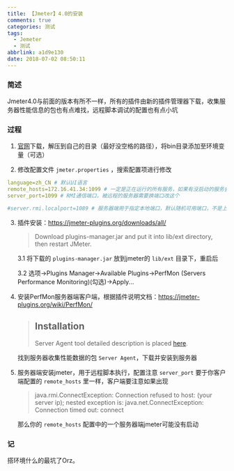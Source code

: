```yaml
---
title: 【Jmeter】4.0的安装
comments: true
categories: 测试
tags:
  - Jemeter
  - 测试
abbrlink: a1d9e130
date: 2018-07-02 08:50:11
---
```

### 简述
Jmeter4.0与前面的版本有所不一样，所有的插件由新的插件管理器下载，收集服务器性能信息的包也有点难找，远程脚本调试的配置也有点小坑

### 过程
1. [官网](https://jmeter.apache.org/)下载，解压到自己的目录（最好没空格的路径），将bin目录添加至环境变量（可选）

2. 修改配置文件 `jmeter.properties` ，搜索配置项进行修改

```yml
language=zh_CN # 默认UI语言
remote_hosts=172.16.41.34:1099 # 一定是正在运行的所有服务，如果有没启动的服务会报错，坑。
server_port=1099 # RMI通信端口，被远程的服务器需要换端口改这个

#server.rmi.localport=1089 # 服务器端用于指定本地端口，默认随机可用端口，不是上面remote的端口！
```

3. 插件安装：https://jmeter-plugins.org/downloads/all/
    > Download plugins-manager.jar and put it into lib/ext directory, then restart JMeter. 

    3.1 将下载的 `plugins-manager.jar` 放到jmeter的 `lib/ext` 目录下，重启后

    3.2 选项->Plugins Manager->Available Plugins->PerfMon (Servers Performance Monitoring)(勾选)->Apply...


4. 安装PerfMon服务器端客户端，根据插件说明文档：https://jmeter-plugins.org/wiki/PerfMon/

    > ## Installation
    > Server Agent tool detailed description is placed [here](https://github.com/undera/perfmon-agent/blob/master/README.md).

    找到服务器收集性能数据的包 `Server Agent`，下载并安装到服务器

5. 服务器端安装jmeter，用于远程脚本执行，配置注意 `server_port` 要于你客户端配置的 `remote_hosts` 里一样，客户端要注意如果出现
    > java.rmi.ConnectException: Connection refused to host: (your server ip); nested exception is: 
    > java.net.ConnectException: Connection timed out: connect

    那么你的 `remote_hosts` 配置中的一个服务器端jmeter可能没有启动

### 记
搭环境什么的最坑了Orz。